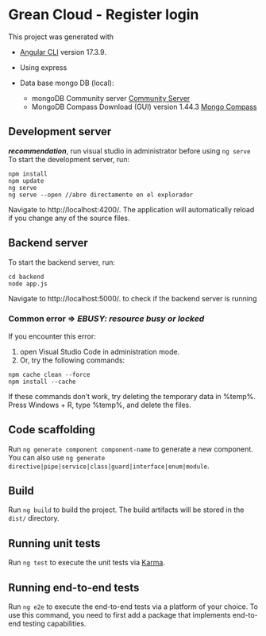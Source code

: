 # Grean Cloud - Register login

This project was generated with 

- [Angular CLI](https://github.com/angular/angular-cli) version 17.3.9.

- Using express

- Data base mongo DB (local):
  - mongoDB Community server [Community Server](https://www.mongodb.com/try/download/community)  
  - MongoDB Compass Download (GUI) version 1.44.3  [Mongo Compass](https://www.mongodb.com/try/download/compass)  


## Development server

***recommendation***, run visual studio in administrator before using `ng serve` To start the development server, run:

```
npm install
npm update
ng serve
ng serve --open //abre directamente en el explorador
```

Navigate to http://localhost:4200/. The application will automatically reload if you change any of the source files.

## Backend server

To start the backend server, run:

```
cd backend
node app.js
```
Navigate to http://localhost:5000/. to check if the backend server is running

###  Common error => *EBUSY: resource busy or locked*

If you encounter this error:

  1. open Visual Studio Code in administration mode.
  2. Or, try the following commands:

```
npm cache clean --force
npm install --cache
```
If these commands don’t work, try deleting the temporary data in %temp%. Press Windows + R, type %temp%, and delete the files.

## Code scaffolding

Run `ng generate component component-name` to generate a new component. You can also use `ng generate directive|pipe|service|class|guard|interface|enum|module`.

## Build

Run `ng build` to build the project. The build artifacts will be stored in the `dist/` directory.

## Running unit tests

Run `ng test` to execute the unit tests via [Karma](https://karma-runner.github.io).

## Running end-to-end tests

Run `ng e2e` to execute the end-to-end tests via a platform of your choice. To use this command, you need to first add a package that implements end-to-end testing capabilities.
